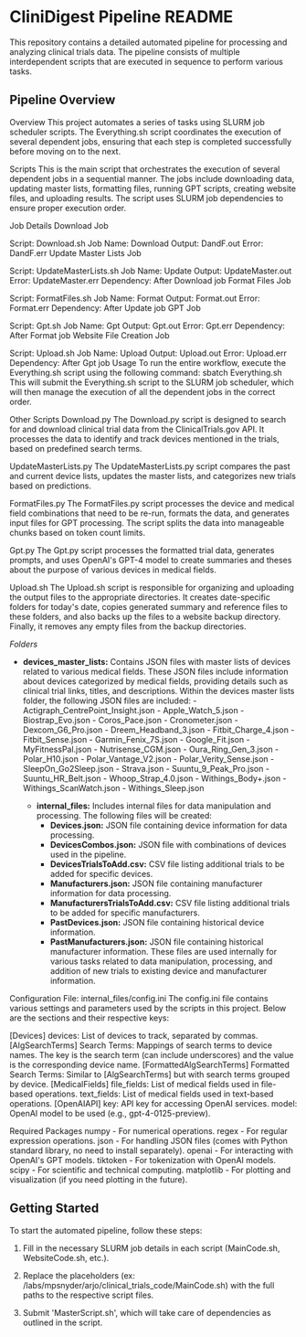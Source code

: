 # CliniDigest Pipeline README

This repository contains a detailed automated pipeline for processing and analyzing clinical trials data. The pipeline consists of multiple interdependent scripts that are executed in sequence to perform various tasks.

## Pipeline Overview

Overview
This project automates a series of tasks using SLURM job scheduler scripts. The Everything.sh script coordinates the execution of several dependent jobs, ensuring that each step is completed successfully before moving on to the next.

Scripts
This is the main script that orchestrates the execution of several dependent jobs in a sequential manner. The jobs include downloading data, updating master lists, formatting files, running GPT scripts, creating website files, and uploading results. The script uses SLURM job dependencies to ensure proper execution order.

Job Details
Download Job

Script: Download.sh
Job Name: Download
Output: DandF.out
Error: DandF.err
Update Master Lists Job

Script: UpdateMasterLists.sh
Job Name: Update
Output: UpdateMaster.out
Error: UpdateMaster.err
Dependency: After Download job
Format Files Job

Script: FormatFiles.sh
Job Name: Format
Output: Format.out
Error: Format.err
Dependency: After Update job
GPT Job

Script: Gpt.sh
Job Name: Gpt
Output: Gpt.out
Error: Gpt.err
Dependency: After Format job
Website File Creation Job

Script: Upload.sh
Job Name: Upload
Output: Upload.out
Error: Upload.err
Dependency: After Gpt job
Usage
To run the entire workflow, execute the Everything.sh script using the following command: sbatch Everything.sh
This will submit the Everything.sh script to the SLURM job scheduler, which will then manage the execution of all the dependent jobs in the correct order.

Other Scripts
Download.py
The Download.py script is designed to search for and download clinical trial data from the ClinicalTrials.gov API. It processes the data to identify and track devices mentioned in the trials, based on predefined search terms.

UpdateMasterLists.py
The UpdateMasterLists.py script compares the past and current device lists, updates the master lists, and categorizes new trials based on predictions.

FormatFiles.py
The FormatFiles.py script processes the device and medical field combinations that need to be re-run, formats the data, and generates input files for GPT processing. The script splits the data into manageable chunks based on token count limits.

Gpt.py
The Gpt.py script processes the formatted trial data, generates prompts, and uses OpenAI's GPT-4 model to create summaries and theses about the purpose of various devices in medical fields.

Upload.sh
The Upload.sh script is responsible for organizing and uploading the output files to the appropriate directories. It creates date-specific folders for today's date, copies generated summary and reference files to these folders, and also backs up the files to a website backup directory. Finally, it removes any empty files from the backup directories.

*Folders*
- **devices_master_lists:** Contains JSON files with master lists of devices related to various medical fields. These JSON files include information about devices categorized by medical fields, providing details such as clinical trial links, titles, and descriptions.
    Within the devices master lists folder, the following JSON files are included:
        - Actigraph_CentrePoint_Insight.json
        - Apple_Watch_5.json
        - Biostrap_Evo.json
        - Coros_Pace.json
        - Cronometer.json
        - Dexcom_G6_Pro.json
        - Dreem_Headband_3.json
        - Fitbit_Charge_4.json
        - Fitbit_Sense.json
        - Garmin_Fenix_7S.json
        - Google_Fit.json
        - MyFitnessPal.json
        - Nutrisense_CGM.json
        - Oura_Ring_Gen_3.json
        - Polar_H10.json
        - Polar_Vantage_V2.json
        - Polar_Verity_Sense.json
        - SleepOn_Go2Sleep.json
        - Strava.json
        - Suuntu_9_Peak_Pro.json
        - Suuntu_HR_Belt.json
        - Whoop_Strap_4.0.json
        - Withings_Body+.json
        - Withings_ScanWatch.json
        - Withings_Sleep.json
    
    - **internal_files:** Includes internal files for data manipulation and processing. The following files will be created:
        - **Devices.json:** JSON file containing device information for data processing.
        - **DevicesCombos.json:** JSON file with combinations of devices used in the pipeline.
        - **DevicesTrialsToAdd.csv:** CSV file listing additional trials to be added for specific devices.
        - **Manufacturers.json:** JSON file containing manufacturer information for data processing.
        - **ManufacturersTrialsToAdd.csv:** CSV file listing additional trials to be added for specific manufacturers.
        - **PastDevices.json:** JSON file containing historical device information.
        - **PastManufacturers.json:** JSON file containing historical manufacturer information.
        These files are used internally for various tasks related to data manipulation, processing, and addition of new trials to existing device and manufacturer information.

Configuration File: internal_files/config.ini
The config.ini file contains various settings and parameters used by the scripts in this project. Below are the sections and their respective keys:

[Devices]
devices: List of devices to track, separated by commas.
[AlgSearchTerms]
Search Terms: Mappings of search terms to device names. The key is the search term (can include underscores) and the value is the corresponding device name.
[FormattedAlgSearchTerms]
Formatted Search Terms: Similar to [AlgSearchTerms] but with search terms grouped by device.
[MedicalFields]
file_fields: List of medical fields used in file-based operations.
text_fields: List of medical fields used in text-based operations.
[OpenAIAPI]
key: API key for accessing OpenAI services.
model: OpenAI model to be used (e.g., gpt-4-0125-preview).

Required Packages
numpy - For numerical operations.
regex - For regular expression operations.
json - For handling JSON files (comes with Python standard library, no need to install separately).
openai - For interacting with OpenAI's GPT models.
tiktoken - For tokenization with OpenAI models.
scipy - For scientific and technical computing.
matplotlib - For plotting and visualization (if you need plotting in the future).

## Getting Started

To start the automated pipeline, follow these steps:

1. Fill in the necessary SLURM job details in each script (MainCode.sh, WebsiteCode.sh, etc.).

2. Replace the placeholders (ex: /labs/mpsnyder/arjo/clinical_trials_code/MainCode.sh) with the full paths to the respective script files.

3. Submit 'MasterScript.sh', which will take care of dependencies as outlined in the script.